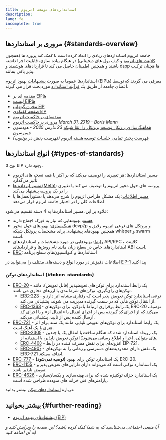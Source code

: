 ```yaml
---
title: استانداردهای توسعه اتریوم
description:
lang: fa
incomplete: true
---
```


## مروری بر استانداردها {#standards-overview}

جامعه اتریوم استانداردهای زیادی را اتخاذ کرده است تا کمک کند پروژه ها (همچون [کلاینت های اتریوم](/developers/docs/nodes-and-clients/) و کیف پول های دیجیتالی) در هنگام پیاده سازی، قابلیت اجرا داشته باشند و همچنین اطمینان حاصل می کند تا قراردادهای هوشمند و dapp ها هچنان ترکیب پذیر باقی بمانند.

استانداردها عموما به صورت [پیشنهادات بهبود اتریوم](/eips/) (EIPها) معرفی می گردند که توسط اعضای جامعه از طریق یک [فرآیند استاندارد](https://eips.ethereum.org/EIPS/eip-1) مورد بحث قرار می گیرند.

- [مقدمه ای بر EIPها](/eips/)
- [لیست EIPها](https://eips.ethereum.org/)
- [مخزن گیتهاب EIP](https://github.com/ethereum/EIPs)
- [صفحه گفتگوی EIP](https://ethereum-magicians.org/c/eips)
- [مقدمه‌ای بر حاکمیت اتریوم](/governance/)
- [مروری بر حاکمیت اتریوم](https://web.archive.org/web/20201107234050/https://blog.bmannconsulting.com/ethereum-governance/) _March 31, 2019 - Boris Mann_
- [هماهنگ‌سازی پروتکل توسعه پروتکل و ارتقا شبکه](https://hudsonjameson.com/posts/2020-03-23-ethereum-protocol-development-governance-and-network-upgrade-coordination/) _23 مارس 2020 - هودسون جیمزسون_
- [فهرست پخش تمامی جلسات توسعه هسته اتریوم](https://www.youtube.com/@EthereumProtocol) _(فهرست پخش در یوتیوب)_

## انواع استانداردها {#types-of-standards}

3 نوع EIP وجود دارد:

- مسیر استانداردها: هر تغییری را توصیف می‌کند که بر اکثر یا همه نسخه های اتریوم تأثیر می‌گذارد
- [مسیر ابرداده ها (Meta)](https://eips.ethereum.org/meta): پروسه های حول محور اتریوم را توصیف می کند یا تغییری را در یک پروسه پیشنهاد می‌کند
- [مسیر اطلاعات](https://eips.ethereum.org/informational): یک مشکل طراحی اتریوم را شرح می‌دهد یا دستورالعمل‌ها یا اطلاعات کلی را در اختیار جامعه اتریوم قرار می‌دهد

علاوه بر این، مسیر استانداردها به 4 دسته تقسیم می‌شود:

- [هسته](https://eips.ethereum.org/core): بهبودهایی که نیاز به فورک اجماع دارند
- [شبکه‌سازی](https://eips.ethereum.org/networking): بهبودهای حول محور devp2p و پروتکل های فرعی اتریوم رقیق و همچنین بهبودهای پیشنهادی برای مشخصات پروتکل شبکه whisper و swarm است.
- [رابط](https://eips.ethereum.org/interface): بهبودهایی در مورد مشخصات و استانداردهای API/RPC کلاینت و استانداردهای خاص در سطح زبان مانند نام روش‌ها و قراردادهای ABI است.
- [ERC](https://eips.ethereum.org/erc): استانداردها و کنوانسیون‌های سطح برنامه

اطلاعات دقیق‌تر در مورد انواع و دسته‌های مختلف را می‌توانید در [EIP-1](https://eips.ethereum.org/EIPS/eip-1#eip-types) پیدا کنید

### استانداردهای توکن {#token-standards}

- [ERC-20](/developers/docs/standards/tokens/erc-20/) - یک رابط استاندارد برای توکن‌های تعویضپذیر (قابل تعویض)، مانند توکن‌های رای‌گیری، توکن‌های شرط‌بندی یا ارزهای مجازی می باشد.
  - [ERC-223](/developers/docs/standards/tokens/erc-223/) - نوعی استاندارد توکن تعویض پذیر است که رفتاری مشابه اتر دارد و از انتقال توکن هایی که در سمت گیرنده مدیریت می شوند، پشتیبانی می کند.
  - [ERC-1363](https://eips.ethereum.org/EIPS/eip-1363) - یک رابط برقراری ارتباط با توکن، برای توکن‌های ERC-20 توصیف می‌کند که از اجرای کد گیرنده پس از اجرای انتقال یا «انتقال از» و یا اجرای کد ارسال کننده پس از تایید، پشتیبانی می‌کند.
- [ERC-721](/developers/docs/standards/tokens/erc-721/) - یک رابط استاندارد برای توکن‌های تعویض ناپذیر، مانند یک سند برای اثر هنری یا یک آهنگ است.
  - [ERC-2309](https://eips.ethereum.org/EIPS/eip-2309) - یک رویداد استاندارد شده که هنگام ساخت یا انتقال یک یا چندین توکن تعویض ناپذیر، با استفاده از IDهای متوالی، اجرا و اطلاع رسانی می‌شود.
  - [ERC-4400](https://eips.ethereum.org/EIPS/eip-4400) - افزونه‌ای برای نقش مصرف کننده در رابط EIP-721.
  - [ERC-4907](https://eips.ethereum.org/EIPS/eip-4907) - یک نقش دارای محدودیت‌های دسترسی و زمانی را به توکن‌های ERC-721 اضافه می‌کند.
- [ERC-777](/developers/docs/standards/tokens/erc-777/) - **(توصیه نمی‌شود)** یک استاندارد توکن برای بهبود ERC-20.
- [ERC-1155](/developers/docs/standards/tokens/erc-1155/) - یک استاندارد توکنی است که می‌تواند دارای دارایی‌های تعویض پذیر و تعویض ناپذیر باشد.
- [ERC-4626](/developers/docs/standards/tokens/erc-4626/) - یک استاندارد خزانه توکنیزه شده که برای بهینه‌سازی و یکسان‌سازی پارامترهای فنی خزانه های سودده طراحی شده است.

درباره [استانداردهای توکن](/developers/docs/standards/tokens/) بیشتر بدانید.

## بیشتر بخوانید {#further-reading}

- [پیشنهادهای بهبود اتریوم (EIP)](/eips/)

_آیا منبعی اجتماعی می‌شناسید که به شما کمک کرده باشد؟ این صفحه را ویرایش کنید و به آن اضافه کنید!_
